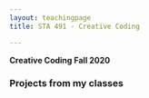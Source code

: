 ```yaml
---
layout: teachingpage
title: STA 491 - Creative Coding

---
```



**Creative Coding Fall 2020**
### Projects from my classes
